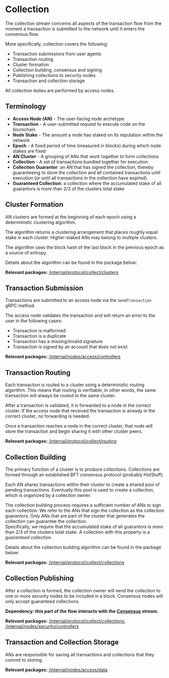 # Collection

The collection stream concerns all aspects of the transaction flow from the moment a transaction is submitted to the network until it enters the consensus flow. 

More specifically, collection covers the following:

- Transaction submissions from user agents
- Transaction routing
- Cluster formation
- Collection building, consensus and signing
- Publishing collections to security nodes
- Transaction and collection storage

All collection duties are performed by access nodes.

## Terminology

* **Access Node (AN)** - The user-facing node archetype
* **Transaction** - A user-submitted request to execute code on the blockchain
* **Node Stake** - The amount a node has staked on its reputation within the network
* **Epoch** - A fixed period of time (measured in blocks) during which node stakes are fixed
* **AN Cluster** - A grouping of ANs that work together to form collections
* **Collection** - A set of transactions bundled together for execution
* **Collection Guarantor**: an AN that has signed the collection, thereby guaranteeing to store the collection and all contained transactions until execution (or until all transactions in the collection have expired).
* **Guaranteed Collection**: a collection where the accumulated stake of all guarantors is _more_ than 2/3 of the clusters total stake

## Cluster Formation

AN clusters are formed at the beginning of each epoch using a deterministic clustering algorithm. 

The algorithm returns a clustering arrangement that places roughly equal stake in each cluster. Higher-staked ANs may belong to multiple clusters.

The algorithm uses the block hash of the last block in the previous epoch as a source of entropy.

Details about the algorithm can be found in the package below:

**Relevant packages:** [/internal/protocol/collect/clusters](../../../internal/protocol/collect/clusters)

## Transaction Submission

Transactions are submitted to an access node via the `SendTransaction` gRPC method.

The access node validates the transaction and will return an error to the user in the following cases:

- Transaction is malformed
- Transaction is a duplicate
- Transaction has a missing/invalid signature
- Transaction is signed by an account that does not exist

**Relevant packages:** [/internal/nodes/access/controllers](../../../internal/nodes/access/controllers)

## Transaction Routing

Each transaction is routed to a cluster using a deterministic routing algorithm. This means that routing is verifiable; in other words, the same transaction will always be routed to the same cluster.

After a transaction is validated, it is forwarded to a node in the correct cluster. If the access node that received the transaction is already in the correct cluster, no forwarding is needed.

Once a transaction reaches a node in the correct cluster, that node will store the transaction and begin sharing it with other cluster peers.

**Relevant packages:** [/internal/protocol/collect/routing](../../../internal/protocol/collect/routing)

## Collection Building

The primary function of a cluster is to produce collections. Collections are formed through an established BFT consensus protocol (probably HotStuff). 

Each AN shares transactions within their cluster to create a shared pool of pending transactions. Eventually this pool is used to create a collection, which is organized by a collection owner.

The collection building process requires a sufficient number of ANs to sign each collection. We refer to the ANs that sign the collection as the collection guarantors. Only ANs that are part of the cluster that generates the collection can guarantee the collection.  
Specifically, we require that the accumulated stake of all guarantors is _more_ than 2/3 of the clusters total stake. A collection with this property is a _guaranteed collection_.

Details about the collection building algorithm can be found in the package below:

**Relevant packages:** [/internal/protocol/collect/collections](../../../internal/protocol/collect/collections)

## Collection Publishing

After a collection is formed, the collection owner will send the collection to one or more security nodes to be included in a block.
Consensus nodes will only accept guaranteed collections.

**Dependency: this part of the flow interacts with the [Consensus](../collections/consensus.md) stream.**

**Relevant packages:** [/internal/protocol/collect/collections](../../../internal/protocol/collect/collections), [/internal/nodes/security/controllers](/internal/nodes/security/controllers)

## Transaction and Collection Storage

ANs are responsible for saving all transactions and collections that they commit to storing.

**Relevant packages:** [/internal/nodes/access/data](../../..//internal/nodes/access/data)
